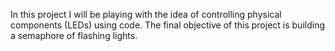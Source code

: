 In this project I will be playing with the idea of controlling physical components (LEDs) using code. The final objective of this project is building a semaphore of flashing lights.